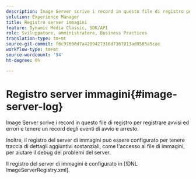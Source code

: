 ```yaml
---
description: Image Server scrive i record in questo file di registro per registrare avvisi ed errori e tenere un record degli eventi di avvio e arresto.
solution: Experience Manager
title: Registro server immagini
feature: Dynamic Media Classic, SDK/API
role: Sviluppatore, amministratore, Business Practices
translation-type: tm+mt
source-git-commit: f6c97606d7a4209427316d7367013ad9585a5cae
workflow-type: tm+mt
source-wordcount: '94'
ht-degree: 0%

---
```



# Registro server immagini{#image-server-log}

Image Server scrive i record in questo file di registro per registrare avvisi ed errori e tenere un record degli eventi di avvio e arresto.

Inoltre, il registro del server di immagini può essere configurato per tenere traccia di dettagli aggiuntivi sostanziali, come l&#39;accesso ai file di immagini, per aiutare il debug dei problemi del server.

Il registro del server di immagini è configurato in [!DNL ImageServerRegistry.xml].
